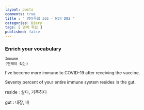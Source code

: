 ```yaml
---
layout: posts
comments: true
title : " 영어독립 365 - W34 D02 "
categories: Diary
tags: [ 영어 독립 ]
published: false
---
```


### Enrich your vocabulary

```text
Immune
(면역이 있는)
```

I've become more immune to COVID-19 after receiving the vaccine.

Seventy percent of your entire immune system resides in the gut.

reside
 : 살다, 거주하다

gut
 : 내장, 배
